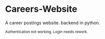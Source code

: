# Careers-Website
A career postings website. backend in python.

<sub>Authentication not working. Login needs rework.</sub>
